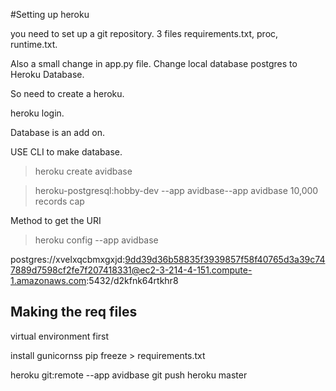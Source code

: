 #Setting up heroku

you need to set up a git repository. 3 files requirements.txt, proc, runtime.txt. 

Also a small change in app.py file. Change local database postgres to Heroku Database. 

So need to create a heroku.

heroku login.

Database is an add on.

USE CLI to make database.
 
 >heroku create avidbase

 >  heroku-postgresql:hobby-dev --app avidbase--app avidbase
 10,000 records cap

 Method to get the URI 

 > heroku config --app avidbase


postgres://xvelxqcbmxgxjd:9dd39d36b58835f3939857f58f40765d3a39c747889d7598cf2fe7f207418331@ec2-3-214-4-151.compute-1.amazonaws.com:5432/d2kfnk64rtkhr8

## Making the req files

virtual environment first

install gunicornss
pip freeze > requirements.txt


heroku git:remote --app avidbase
git push heroku master
